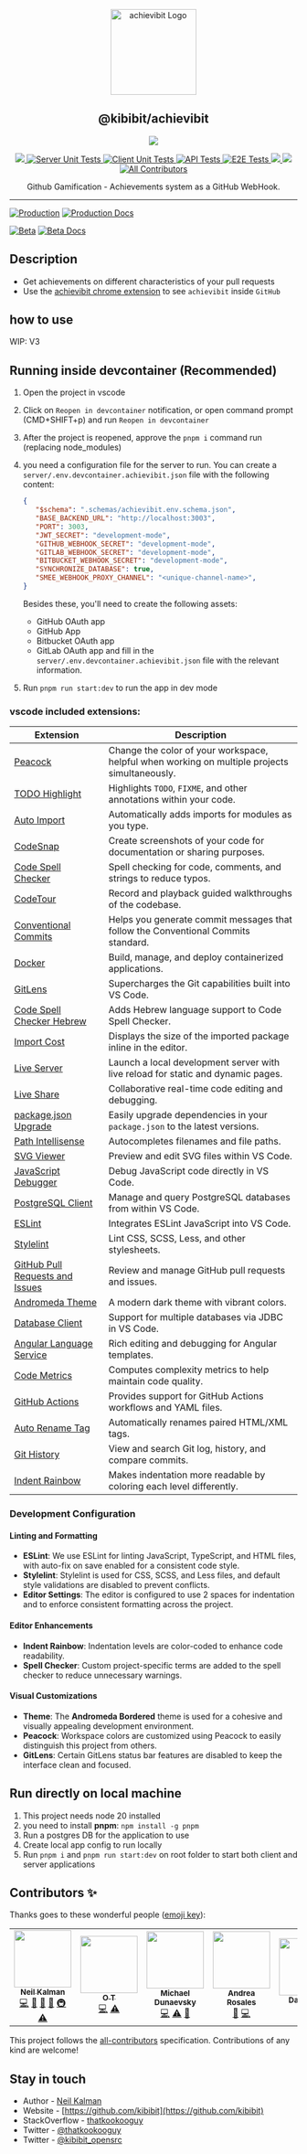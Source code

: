 <p align="center">
  <a href="https://achievibit.kibibit.io/" target="blank"><img src="https://Kibibit.io/kibibit-assets/SVG/achievibit-middle.svg" width="150" alt="achievibit Logo" />
  </a>
  <h2 align="center">
    @kibibit/achievibit
  </h2>
</p>
<p align="center">
  <a href="https://www.npmjs.com/package/@kibibit/achievibit"><img src="https://img.shields.io/npm/v/@kibibit/achievibit/latest.svg?style=for-the-badge&logo=npm&color=CB3837"></a>
</p>
<p align="center">
<a href="https://codecov.io/gh/Kibibit/achievibit">
  <img src="https://codecov.io/gh/Kibibit/achievibit/branch/beta/graph/badge.svg?token=Q3LT2A9EJ6">
</a>
<a href="https://github.com/Kibibit/achievibit/actions/workflows/server-unit-tests.yml">
  <img src="https://github.com/Kibibit/achievibit/actions/workflows/server-unit-tests.yml/badge.svg?style=flat-square" alt="Server Unit Tests">
</a>
<a href="https://github.com/Kibibit/achievibit/actions/workflows/client-unit-tests.yml">
  <img src="https://github.com/Kibibit/achievibit/actions/workflows/client-unit-tests.yml/badge.svg?style=flat-square" alt="Client Unit Tests">
</a>
<a href="https://github.com/Kibibit/achievibit/actions/workflows/api-tests.yml">
  <img src="https://github.com/Kibibit/achievibit/actions/workflows/api-tests.yml/badge.svg?style=flat-square" alt="API Tests">
</a>
<a href="https://github.com/Kibibit/achievibit/actions/workflows/e2e-tests.yml">
  <img src="https://github.com/Kibibit/achievibit/actions/workflows/e2e-tests.yml/badge.svg?style=flat-square" alt="E2E Tests">
</a>
<a href="https://www.npmjs.com/package/@kibibit/achievibit">
  <img src="https://img.shields.io/npm/v/@kibibit/achievibit/beta.svg?logo=npm&color=CB3837">
</a>
<a href="https://github.com/semantic-release/semantic-release"><img src="https://img.shields.io/badge/%20%20%F0%9F%93%A6%F0%9F%9A%80-semantic--release-e10079.svg"></a>
 <!-- ALL-CONTRIBUTORS-BADGE:START - Do not remove or modify this section -->
<a href="#contributors-"><img src="https://img.shields.io/badge/all_contributors-5-orange.svg?style=flat-square" alt="All Contributors"></a>
<!-- ALL-CONTRIBUTORS-BADGE:END -->
</p>
<p align="center">
  Github Gamification - Achievements system as a GitHub WebHook.
</p>
<hr>

[![Production](https://img.shields.io/badge/Production-application-informational?logo=heroku)](https://achievibit.kibibit.io/) [![Production Docs](https://img.shields.io/badge/Production-api--docs-85EA2D?logo=swagger)](https://achievibit.kibibit.io/docs/)

[![Beta](https://img.shields.io/badge/Beta-application-informational?logo=heroku)](https://achievibit-beta.herokuapp.com/) [![Beta Docs](https://img.shields.io/badge/Beta-api--docs-85EA2D?logo=swagger)](https://achievibit-beta.herokuapp.com/api/docs)
## Description

- Get achievements on different characteristics of your pull requests
- Use the [achievibit chrome extension](https://chrome.google.com/webstore/detail/achievibit/iddkmddomdohnihbehiamfnmpomlhpee?utm_source=achievibitreadme) to see `achievibit` inside `GitHub`

## how to use
WIP: V3

## Running inside devcontainer (Recommended)
1. Open the project in vscode
2. Click on `Reopen in devcontainer` notification, or open command prompt (CMD+SHIFT+p) and run `Reopen in devcontainer`
3. After the project is reopened, approve the `pnpm i` command run (replacing node_modules)
4. you need a configuration file for the server to run. You can create a `server/.env.devcontainer.achievibit.json` file with the following content:
   ```json
   {
      "$schema": ".schemas/achievibit.env.schema.json",
      "BASE_BACKEND_URL": "http://localhost:3003",
      "PORT": 3003,
      "JWT_SECRET": "development-mode",
      "GITHUB_WEBHOOK_SECRET": "development-mode",
      "GITLAB_WEBHOOK_SECRET": "development-mode",
      "BITBUCKET_WEBHOOK_SECRET": "development-mode",
      "SYNCHRONIZE_DATABASE": true,
      "SMEE_WEBHOOK_PROXY_CHANNEL": "<unique-channel-name>",
   }
   ```
      
   Besides these, you'll need to create the following assets:
    - GitHub OAuth app
    - GitHub App
    - Bitbucket OAuth app
    - GitLab OAuth app
   and fill in the `server/.env.devcontainer.achievibit.json` file with the relevant information.
5. Run `pnpm run start:dev` to run the app in dev mode

### vscode included extensions:
| Extension | Description |
| --- | --- |
| [Peacock](https://marketplace.visualstudio.com/items?itemName=johnpapa.vscode-peacock) | Change the color of your workspace, helpful when working on multiple projects simultaneously. |
| [TODO Highlight](https://marketplace.visualstudio.com/items?itemName=wayou.vscode-todo-highlight) | Highlights `TODO`, `FIXME`, and other annotations within your code. |
| [Auto Import](https://marketplace.visualstudio.com/items?itemName=steoates.autoimport) | Automatically adds imports for modules as you type. |
| [CodeSnap](https://marketplace.visualstudio.com/items?itemName=adpyke.codesnap) | Create screenshots of your code for documentation or sharing purposes. |
| [Code Spell Checker](https://marketplace.visualstudio.com/items?itemName=streetsidesoftware.code-spell-checker) | Spell checking for code, comments, and strings to reduce typos. |
| [CodeTour](https://marketplace.visualstudio.com/items?itemName=vsls-contrib.codetour) | Record and playback guided walkthroughs of the codebase. |
| [Conventional Commits](https://marketplace.visualstudio.com/items?itemName=vivaxy.vscode-conventional-commits) | Helps you generate commit messages that follow the Conventional Commits standard. |
| [Docker](https://marketplace.visualstudio.com/items?itemName=ms-azuretools.vscode-docker) | Build, manage, and deploy containerized applications. |
| [GitLens](https://marketplace.visualstudio.com/items?itemName=eamodio.gitlens) | Supercharges the Git capabilities built into VS Code. |
| [Code Spell Checker Hebrew](https://marketplace.visualstudio.com/items?itemName=streetsidesoftware.code-spell-checker-hebrew) | Adds Hebrew language support to Code Spell Checker. |
| [Import Cost](https://marketplace.visualstudio.com/items?itemName=wix.vscode-import-cost) | Displays the size of the imported package inline in the editor. |
| [Live Server](https://marketplace.visualstudio.com/items?itemName=ritwickdey.LiveServer) | Launch a local development server with live reload for static and dynamic pages. |
| [Live Share](https://marketplace.visualstudio.com/items?itemName=ms-vsliveshare.vsliveshare) | Collaborative real-time code editing and debugging. |
| [package.json Upgrade](https://marketplace.visualstudio.com/items?itemName=codeandstuff.package-json-upgrade) | Easily upgrade dependencies in your `package.json` to the latest versions. |
| [Path Intellisense](https://marketplace.visualstudio.com/items?itemName=christian-kohler.path-intellisense) | Autocompletes filenames and file paths. |
| [SVG Viewer](https://marketplace.visualstudio.com/items?itemName=jock.svg) | Preview and edit SVG files within VS Code. |
| [JavaScript Debugger](https://marketplace.visualstudio.com/items?itemName=ms-vscode.js-debug) | Debug JavaScript code directly in VS Code. |
| [PostgreSQL Client](https://marketplace.visualstudio.com/items?itemName=cweijan.vscode-postgresql-client2) | Manage and query PostgreSQL databases from within VS Code. |
| [ESLint](https://marketplace.visualstudio.com/items?itemName=dbaeumer.vscode-eslint) | Integrates ESLint JavaScript into VS Code. |
| [Stylelint](https://marketplace.visualstudio.com/items?itemName=stylelint.vscode-stylelint) | Lint CSS, SCSS, Less, and other stylesheets. |
| [GitHub Pull Requests and Issues](https://marketplace.visualstudio.com/items?itemName=GitHub.vscode-pull-request-github) | Review and manage GitHub pull requests and issues. |
| [Andromeda Theme](https://marketplace.visualstudio.com/items?itemName=EliverLara.andromeda) | A modern dark theme with vibrant colors. |
| [Database Client](https://marketplace.visualstudio.com/items?itemName=cweijan.dbclient-jdbc) | Support for multiple databases via JDBC in VS Code. |
| [Angular Language Service](https://marketplace.visualstudio.com/items?itemName=Angular.ng-template) | Rich editing and debugging for Angular templates. |
| [Code Metrics](https://marketplace.visualstudio.com/items?itemName=kisstkondoros.vscode-codemetrics) | Computes complexity metrics to help maintain code quality. |
| [GitHub Actions](https://marketplace.visualstudio.com/items?itemName=github.vscode-github-actions) | Provides support for GitHub Actions workflows and YAML files. |
| [Auto Rename Tag](https://marketplace.visualstudio.com/items?itemName=formulahendry.auto-rename-tag) | Automatically renames paired HTML/XML tags. |
| [Git History](https://marketplace.visualstudio.com/items?itemName=donjayamanne.githistory) | View and search Git log, history, and compare commits. |
| [Indent Rainbow](https://marketplace.visualstudio.com/items?itemName=oderwat.indent-rainbow) | Makes indentation more readable by coloring each level differently. |

### Development Configuration

#### Linting and Formatting

- **ESLint**: We use ESLint for linting JavaScript, TypeScript, and HTML files, with auto-fix on save enabled for a consistent code style.
- **Stylelint**: Stylelint is used for CSS, SCSS, and Less files, and default style validations are disabled to prevent conflicts.
- **Editor Settings**: The editor is configured to use 2 spaces for indentation and to enforce consistent formatting across the project.

#### Editor Enhancements

- **Indent Rainbow**: Indentation levels are color-coded to enhance code readability.
- **Spell Checker**: Custom project-specific terms are added to the spell checker to reduce unnecessary warnings.

#### Visual Customizations

- **Theme**: The **Andromeda Bordered** theme is used for a cohesive and visually appealing development environment.
- **Peacock**: Workspace colors are customized using Peacock to easily distinguish this project from others.
- **GitLens**: Certain GitLens status bar features are disabled to keep the interface clean and focused.

## Run directly on local machine
1. This project needs node 20 installed
2. you need to install **pnpm**: `npm install -g pnpm`
3. Run a postgres DB for the application to use
4. Create local app config to run locally
5. Run `pnpm i` and `pnpm run start:dev` on root folder to start both client and server applications

## Contributors ✨

Thanks goes to these wonderful people ([emoji key](https://allcontributors.org/docs/en/emoji-key)):
<!-- ALL-CONTRIBUTORS-LIST:START - Do not remove or modify this section -->
<!-- prettier-ignore-start -->
<!-- markdownlint-disable -->
<table>
  <tr>
    <td align="center"><a href="http://thatkookooguy.kibibit.io/"><img src="https://avatars3.githubusercontent.com/u/10427304?v=4?s=100" width="100px;" alt=""/><br /><sub><b>Neil Kalman</b></sub></a><br /><a href="https://github.com/Kibibit/achievibit/commits?author=Thatkookooguy" title="Code">💻</a> <a href="https://github.com/Kibibit/achievibit/commits?author=Thatkookooguy" title="Documentation">📖</a> <a href="#design-Thatkookooguy" title="Design">🎨</a> <a href="#maintenance-Thatkookooguy" title="Maintenance">🚧</a> <a href="#infra-Thatkookooguy" title="Infrastructure (Hosting, Build-Tools, etc)">🚇</a> <a href="https://github.com/Kibibit/achievibit/commits?author=Thatkookooguy" title="Tests">⚠️</a></td>
    <td align="center"><a href="https://github.com/ortichon"><img src="https://avatars.githubusercontent.com/u/10263615?v=4?s=100" width="100px;" alt=""/><br /><sub><b>O T</b></sub></a><br /><a href="https://github.com/Kibibit/achievibit/commits?author=ortichon" title="Code">💻</a> <a href="https://github.com/Kibibit/achievibit/commits?author=ortichon" title="Tests">⚠️</a></td>
    <td align="center"><a href="https://github.com/dunaevsky"><img src="https://avatars.githubusercontent.com/u/19394324?v=4?s=100" width="100px;" alt=""/><br /><sub><b>Michael Dunaevsky</b></sub></a><br /><a href="https://github.com/Kibibit/achievibit/commits?author=dunaevsky" title="Code">💻</a> <a href="https://github.com/Kibibit/achievibit/commits?author=dunaevsky" title="Tests">⚠️</a> <a href="https://github.com/Kibibit/achievibit/issues?q=author%3Adunaevsky" title="Bug reports">🐛</a></td>
    <td align="center"><a href="https://github.com/andrearosr"><img src="https://avatars.githubusercontent.com/u/12634807?v=4?s=100" width="100px;" alt=""/><br /><sub><b>Andrea Rosales</b></sub></a><br /><a href="https://github.com/Kibibit/achievibit/issues?q=author%3Aandrearosr" title="Bug reports">🐛</a> <a href="https://github.com/Kibibit/achievibit/commits?author=andrearosr" title="Code">💻</a></td>
    <td align="center"><a href="https://daniel-ruf.de/"><img src="https://avatars.githubusercontent.com/u/827205?v=4?s=100" width="100px;" alt=""/><br /><sub><b>Daniel Ruf</b></sub></a><br /><a href="https://github.com/Kibibit/achievibit/issues?q=author%3ADanielRuf" title="Bug reports">🐛</a> <a href="https://github.com/Kibibit/achievibit/commits?author=DanielRuf" title="Documentation">📖</a></td>
  </tr>
</table>

<!-- markdownlint-restore -->
<!-- prettier-ignore-end -->

<!-- ALL-CONTRIBUTORS-LIST:END -->

This project follows the [all-contributors](https://github.com/all-contributors/all-contributors) specification. Contributions of any kind are welcome!

## Stay in touch

- Author - [Neil Kalman](https://github.com/thatkookooguy)
- Website - [https://github.com/kibibit](https://github.com/kibibit)
- StackOverflow - [thatkookooguy](https://stackoverflow.com/users/1788884/thatkookooguy)
- Twitter - [@thatkookooguy](https://twitter.com/thatkookooguy)
- Twitter - [@kibibit_opensrc](https://twitter.com/kibibit_opensrc)
